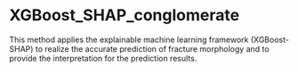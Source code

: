 # XGBoost_SHAP_conglomerate
This method applies the explainable machine learning framework (XGBoost-SHAP) to realize the accurate prediction of fracture morphology and to provide the interpretation for the prediction results. 

